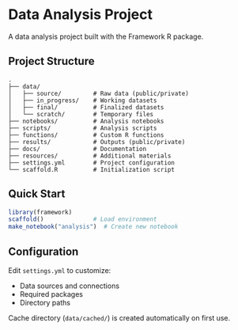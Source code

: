 # Data Analysis Project

A data analysis project built with the Framework R package.

## Project Structure

```
.
├── data/
│   ├── source/         # Raw data (public/private)
│   ├── in_progress/    # Working datasets
│   ├── final/          # Finalized datasets
│   └── scratch/        # Temporary files
├── notebooks/          # Analysis notebooks
├── scripts/            # Analysis scripts
├── functions/          # Custom R functions
├── results/            # Outputs (public/private)
├── docs/               # Documentation
├── resources/          # Additional materials
├── settings.yml        # Project configuration
└── scaffold.R          # Initialization script
```

## Quick Start

```r
library(framework)
scaffold()              # Load environment
make_notebook("analysis")  # Create new notebook
```

## Configuration

Edit `settings.yml` to customize:
- Data sources and connections
- Required packages
- Directory paths

Cache directory (`data/cached/`) is created automatically on first use.
